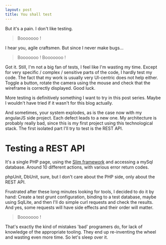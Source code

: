 ```yaml
---
layout: post
title: You shall test
---
```


But it's a pain. I don't like testing.

> Booooooo !

I hear you, agile craftsmen. But since I never make bugs...

> Booooooo ! Booooooo !

Got it. Still, I'm not a big fan of tests, I feel like I'm wasting my time. Except for very specific / complex / sensitive parts of the code, I hardly test my code. The fact that my work is usually very UI-centric does not help either. Toggle a button, rotate the camera using the mouse and check that the wireframe is correctly displayed. Good luck.

More testing is definitively something I want to try in this post series. Maybe I wouldn't have tried if it wasn't for this blog actually.

And sometimes, your system explodes, as is the case now with my angularJS side project. Each defect leads to a new one. My architecture is probably really bad, since this is my first project using this technological stack. The first isolated part I'll try to test is the REST API.

# Testing a REST API

It's a single PHP page, using the [Slim framework](http://www.slimframework.com/) and accessing a mySql database. Around 10 different actions, with various error return codes.

phpUnit, DbUnit, sure, but I don't care about the PHP side, only about the REST API.

Frustrated after these long minutes looking for tools, I decided to do it by hand: Create a test grunt configuration, binding to a test database, maybe using SqlLite, and then I'll do simple curl requests and check the results. And yes, some requests will have side effects and their order will matter.

> Booooooo !

That's exactly the kind of mistakes 'bad' programers do, for lack of knowledge of the appropriate tooling. They end up re-inventing the wheel and wasting even more time. So let's sleep over it.
